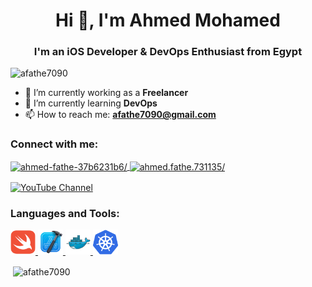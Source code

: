 <h1 align="center">Hi 👋, I'm Ahmed Mohamed</h1>
<h3 align="center">I'm an iOS Developer & DevOps Enthusiast from Egypt</h3>

<p align="left"> <img src="https://komarev.com/ghpvc/?username=afathe7090&label=Profile%20views&color=0e75b6&style=flat" alt="afathe7090" /> </p>

- 🔭 I’m currently working as a **Freelancer**
- 🌱 I’m currently learning **DevOps**
- 📫 How to reach me: **afathe7090@gmail.com**

<h3 align="left">Connect with me:</h3>
<p align="left">
<a href="[https://linkedin.com/in/ahmed-fathe-37b6231b6/](https://www.linkedin.com/in/ahmed-fathy-37b6231b6/)" target="blank">
    <img align="center" src="https://raw.githubusercontent.com/rahuldkjain/github-profile-readme-generator/master/src/images/icons/Social/linked-in-alt.svg" alt="ahmed-fathe-37b6231b6/" height="30" width="40" />
</a>
<a href="[https://fb.com/ahmed.fathe.731135/](https://www.facebook.com/ahmed.fathe.731135)" target="blank">
    <img align="center" src="https://raw.githubusercontent.com/rahuldkjain/github-profile-readme-generator/master/src/images/icons/Social/facebook.svg" alt="ahmed.fathe.731135/" height="30" width="40" />
</a>
</p>
<a href="https://www.youtube.com/@ahmedfathe9411" target="blank">
    <img align="center" src="https://raw.githubusercontent.com/rahuldkjain/github-profile-readme-generator/master/src/images/icons/Social/youtube.svg" alt="YouTube Channel" height="30" width="40" />
</a>
</p>


<h3 align="left">Languages and Tools:</h3>
<p align="left"> 
    <a href="https://developer.apple.com/swift/" target="_blank"> 
        <img src="https://raw.githubusercontent.com/devicons/devicon/master/icons/swift/swift-original.svg" alt="swift" width="40" height="40"/>
    </a>
    <a href="https://developer.apple.com/xcode/" target="_blank"> 
        <img src="https://raw.githubusercontent.com/devicons/devicon/master/icons/xcode/xcode-original.svg" alt="xcode" width="40" height="40"/>
    </a>
    <a href="https://www.docker.com/" target="_blank"> 
        <img src="https://raw.githubusercontent.com/devicons/devicon/master/icons/docker/docker-original.svg" alt="docker" width="40" height="40"/>
    </a>
    <a href="https://kubernetes.io/" target="_blank"> 
        <img src="https://raw.githubusercontent.com/devicons/devicon/master/icons/kubernetes/kubernetes-plain.svg" alt="kubernetes" width="40" height="40"/>
    </a>
</p>

<p>&nbsp;<img align="center" src="https://github-readme-stats.vercel.app/api?username=afathe7090&show_icons=true&theme=dark&locale=en" alt="afathe7090" /></p>
